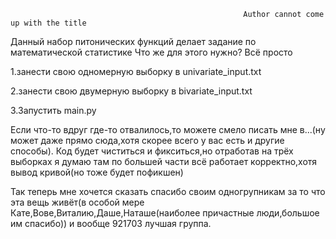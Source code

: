                                                         Author cannot come up with the title

Данный набор питонических функций делает задание по математической статистике
Что же для этого нужно?
Всё просто

1.занести свою одномерную выборку в univariate_input.txt

2.занести свою двумерную выборку в bivariate_input.txt

3.Запустить main.py

Если что-то вдруг где-то отвалилось,то можете смело писать мне в...(ну может даже прямо сюда,хотя скорее всего у вас есть и другие способы).
Код будет чиститься и фикситься,но отработав на трёх выборках я думаю там по большей части всё работает корректно,хотя вывод кривой(но тоже будет пофикшен)

Так теперь мне хочется сказать спасибо своим одногрупникам за то что эта вещь живёт(в особой мере Кате,Вове,Виталию,Даше,Наташе(наиболее причастные люди,большое им спасибо)) и вообще 921703 лучшая группа.
